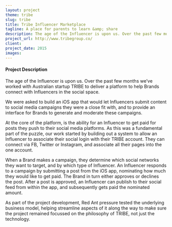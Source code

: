 ```yaml
---
layout: project
theme: tribe
slug: tribe
title: Tribe Influencer Marketplace
tagline: A place for parents to learn &amp; share
description: The age of the Influencer is upon us. Over the past few months we’ve worked with Australian startup TRIBE to deliver a platform to help Brands connect with Influencers in the social space.
project_url: http://www.tribegroup.co/
client:
project_date: 2015
images:
---
```


#### Project Description

The age of the Influencer is upon us. Over the past few months we’ve worked with Australian startup TRIBE to deliver a platform to help Brands connect with Influencers in the social space.

We were asked to build an iOS app that would let Influencers submit content to social media campaigns they were a close fit with, and to provide an interface for Brands to generate and moderate these campaigns.

At the core of the platform, is the ability for an Influencer to get paid for posts they push to their social media platforms. As this was a fundamental part of the puzzle, our work started by building out a system to allow an Influencer to associate their social login with their TRIBE account. They can connect via FB, Twitter or Instagram, and associate all their pages into the one account.

When a Brand makes a campaign, they determine which social networks they want to target, and by which type of Influencer. An Influencer responds to a campaign by submitting a post from the iOS app, nominating how much they would like to get paid. The Brand in turn either approves or declines the post. After a post is approved, an Influencer can publish to their social feed from within the app, and subsequently gets paid the nominated amount.

As part of the project development, Red Ant pressure tested the underlying business model, helping streamline aspects of it along the way to make sure the project remained focussed on the philosophy of TRIBE, not just the technology.
